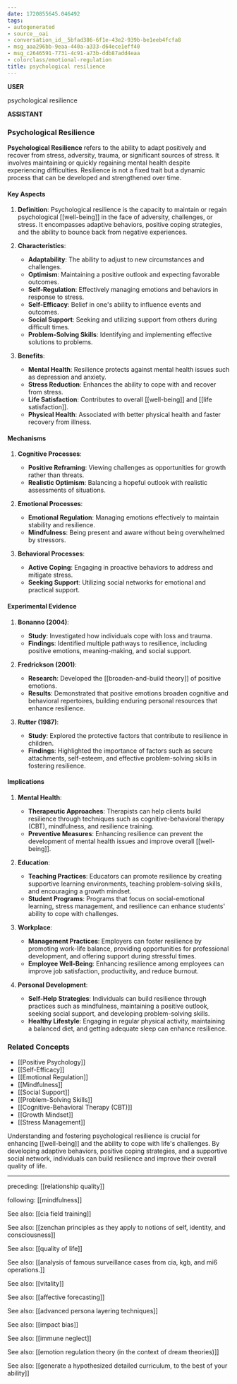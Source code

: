 ```yaml
---
date: 1720855645.046492
tags:
- autogenerated
- source__oai
- conversation_id__5bfad386-6f1e-43e2-939b-be1eeb4fcfa8
- msg_aaa296bb-9eaa-440a-a333-d64ece1eff40
- msg_c2646591-7731-4c91-a73b-ddb87add4eaa
- colorclass/emotional-regulation
title: psychological resilience
---
```


**USER**

psychological resilience


**ASSISTANT**

### Psychological Resilience

**Psychological Resilience** refers to the ability to adapt positively and recover from stress, adversity, trauma, or significant sources of stress. It involves maintaining or quickly regaining mental health despite experiencing difficulties. Resilience is not a fixed trait but a dynamic process that can be developed and strengthened over time.

#### Key Aspects

1. **Definition**:
   Psychological resilience is the capacity to maintain or regain psychological [[well-being]] in the face of adversity, challenges, or stress. It encompasses adaptive behaviors, positive coping strategies, and the ability to bounce back from negative experiences.

2. **Characteristics**:
   - **Adaptability**: The ability to adjust to new circumstances and challenges.
   - **Optimism**: Maintaining a positive outlook and expecting favorable outcomes.
   - **Self-Regulation**: Effectively managing emotions and behaviors in response to stress.
   - **Self-Efficacy**: Belief in one's ability to influence events and outcomes.
   - **Social Support**: Seeking and utilizing support from others during difficult times.
   - **Problem-Solving Skills**: Identifying and implementing effective solutions to problems.

3. **Benefits**:
   - **Mental Health**: Resilience protects against mental health issues such as depression and anxiety.
   - **Stress Reduction**: Enhances the ability to cope with and recover from stress.
   - **Life Satisfaction**: Contributes to overall [[well-being]] and [[life satisfaction]].
   - **Physical Health**: Associated with better physical health and faster recovery from illness.

#### Mechanisms

1. **Cognitive Processes**:
   - **Positive Reframing**: Viewing challenges as opportunities for growth rather than threats.
   - **Realistic Optimism**: Balancing a hopeful outlook with realistic assessments of situations.

2. **Emotional Processes**:
   - **Emotional Regulation**: Managing emotions effectively to maintain stability and resilience.
   - **Mindfulness**: Being present and aware without being overwhelmed by stressors.

3. **Behavioral Processes**:
   - **Active Coping**: Engaging in proactive behaviors to address and mitigate stress.
   - **Seeking Support**: Utilizing social networks for emotional and practical support.

#### Experimental Evidence

1. **Bonanno (2004)**:
   - **Study**: Investigated how individuals cope with loss and trauma.
   - **Findings**: Identified multiple pathways to resilience, including positive emotions, meaning-making, and social support.

2. **Fredrickson (2001)**:
   - **Research**: Developed the [[broaden-and-build theory]] of positive emotions.
   - **Results**: Demonstrated that positive emotions broaden cognitive and behavioral repertoires, building enduring personal resources that enhance resilience.

3. **Rutter (1987)**:
   - **Study**: Explored the protective factors that contribute to resilience in children.
   - **Findings**: Highlighted the importance of factors such as secure attachments, self-esteem, and effective problem-solving skills in fostering resilience.

#### Implications

1. **Mental Health**:
   - **Therapeutic Approaches**: Therapists can help clients build resilience through techniques such as cognitive-behavioral therapy (CBT), mindfulness, and resilience training.
   - **Preventive Measures**: Enhancing resilience can prevent the development of mental health issues and improve overall [[well-being]].

2. **Education**:
   - **Teaching Practices**: Educators can promote resilience by creating supportive learning environments, teaching problem-solving skills, and encouraging a growth mindset.
   - **Student Programs**: Programs that focus on social-emotional learning, stress management, and resilience can enhance students' ability to cope with challenges.

3. **Workplace**:
   - **Management Practices**: Employers can foster resilience by promoting work-life balance, providing opportunities for professional development, and offering support during stressful times.
   - **Employee Well-Being**: Enhancing resilience among employees can improve job satisfaction, productivity, and reduce burnout.

4. **Personal Development**:
   - **Self-Help Strategies**: Individuals can build resilience through practices such as mindfulness, maintaining a positive outlook, seeking social support, and developing problem-solving skills.
   - **Healthy Lifestyle**: Engaging in regular physical activity, maintaining a balanced diet, and getting adequate sleep can enhance resilience.

### Related Concepts

- [[Positive Psychology]]
- [[Self-Efficacy]]
- [[Emotional Regulation]]
- [[Mindfulness]]
- [[Social Support]]
- [[Problem-Solving Skills]]
- [[Cognitive-Behavioral Therapy (CBT)]]
- [[Growth Mindset]]
- [[Stress Management]]

Understanding and fostering psychological resilience is crucial for enhancing [[well-being]] and the ability to cope with life's challenges. By developing adaptive behaviors, positive coping strategies, and a supportive social network, individuals can build resilience and improve their overall quality of life.


---

preceding: [[relationship quality]]  


following: [[mindfulness]]

See also: [[cia field training]]


See also: [[zenchan principles as they apply to notions of self, identity, and consciousness]]


See also: [[quality of life]]


See also: [[analysis of famous surveillance cases from cia, kgb, and mi6 operations.]]


See also: [[vitality]]


See also: [[affective forecasting]]


See also: [[advanced persona layering techniques]]


See also: [[impact bias]]


See also: [[immune neglect]]


See also: [[emotion regulation theory (in the context of dream theories)]]


See also: [[generate a hypothesized detailed curriculum, to the best of your ability]]